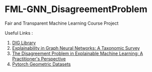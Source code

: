 # FML-GNN_DisagreementProblem
Fair and Transparent Machine Learning Course Project

Useful Links :
1. [DIG Library](https://github.com/divelab/DIG)
2. [Explainability in Graph Neural Networks: A Taxonomic Survey](https://arxiv.org/pdf/2012.15445.pdf)
3. [The Disagreement Problem in Explainable Machine Learning: A Practitioner's Perspective](https://arxiv.org/abs/2202.01602)
4. [Pytorch Geometric Datasets](https://pytorch-geometric.readthedocs.io/en/latest/notes/data_cheatsheet.html)
